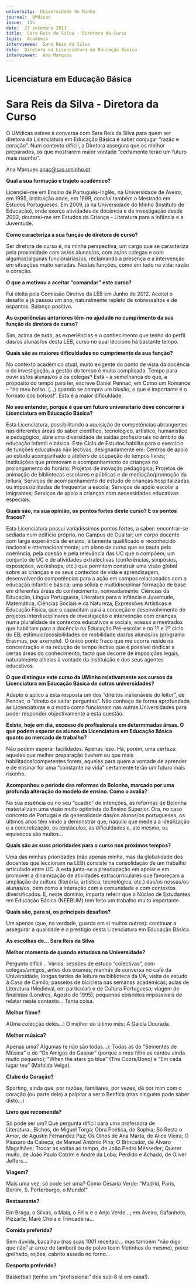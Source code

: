 ```yaml
---
university:  Universidade do Minho
journal:  UMdicas
issue:  115
date:  27 setembro 2013
title:  Sara Reis da Silva - Diretora da Curso
topic:  Academia
interviewee:  Sara Reis da Silva
role:  Diretora da Licenciatura em Educação Básica
interviewer:  Ana Marques
---
```



## Licenciatura em Educação Básica

# Sara Reis da Silva - Diretora da Curso

O UMdicas esteve à conversa com Sara Reis da Silva para quem ser diretora da Licenciatura em Educação Básica é saber conjugar “razão e coração”. Num contexto difícil, a Diretora assegura que os melhor preparados, os que mostrarem maior vontade “certamente terão um futuro mais risonho”.

Ana Marques
anac@sas.uminho.pt


**Qual a sua formação e trajeto académico?**

Licenciei-me em Ensino de Português-Inglês, na Universidade de Aveiro, em 1995, instituição onde, em 1999, concluí também o Mestrado em Estudos Portugueses. Em 2009, já na Universidade do Minho (Instituto de Educação), onde exerço atividades de docência e de investigação desde 2002, doutorei-me em Estudos da Criança – Literatura para a Infância e a Juventude.


**Como caracteriza a sua função de diretora de curso?**

Ser diretora de curso é, na minha perspectiva, um cargo que se caracteriza pela proximidade com as/os alunas/os, com as/os colegas e com algumas/algunas funcionárias/os, reclamando a presença e a intervenção em situações muito variadas. Nestas funções, como em tudo na vida: razão e coração.


**O que a motivou a aceitar “comandar” este curso?**

Fui eleita pela Comissão Diretiva da LEB em Junho de 2012. Aceitei o desafio e já passou um ano, naturalmente repleto de sobressaltos e de espantos. Balanço positivo.


**As experiências anteriores têm-no ajudado no cumprimento da sua função de diretora de curso?**

Sim, acima de tudo, as experiências e o conhecimento que tenho do perfil das/os alunas/os desta LEB, curso no qual lecciono há bastante tempo.


**Quais são as maiores dificuldades no cumprimento da sua função?**

No contexto académico atual, muito exigente do ponto de vista da docência e da investigação, a gestão do tempo é muito complicada. Tempo para ouvir as/os alunas/os e os colegas? Está – à semelhança do que, a propósito do tempo para ler, escreve Daniel Pennac, em Como um Romance – “no meu bolso. (...) quando se compra um blusão, o que é importante é o formato dos bolsos!”. Esta é a maior dificuldade.


**No seu entender, porque é que um futuro universitário deve concorrer à Licenciatura em Educação Básica?**

Esta Licenciatura, possibilitando a aquisição de competências abrangentes nas diferentes áreas do saber científico, tecnológico, artístico, humanístico e pedagógico, abre uma diversidade de saídas profissionais no âmbito da educação infantil e básica. Este Ciclo de Estudos habilita para o exercício de funções educativas não lectivas, designadamente em: Centros de apoio ao estudo acompanhado e ateliers de ocupação de tempos livres; Instituições que promovam o acompanhamento de crianças no prolongamento do horário; Projetos de inovação pedagógica; Projetos de animação de bibliotecas escolares e públicas e de mediação/promoção da leitura; Serviços de acompanhamento do estudo de crianças hospitalizadas ou impossibilitadas de frequentar a escola; Serviços de apoio escolar a imigrantes; Serviços de apoio a crianças com necessidades educativas especiais.


**Quais são, na sua opinião, os pontos fortes deste curso? E os pontos fracos?**

Esta Licenciatura possui variadíssimos pontos fortes, a saber: encontrar-se sediada num edifício próprio, no Campus de Gualtar; um corpo docente com larga experiência de ensino, altamente qualificado e reconhecido nacional e internacionalmente; um plano de curso que se pauta pela coerência, pela coesão e pela relevância das UC que o compõem; um conjunto de UC e de atividades extralectivas (conferências, simpósios, exposições, workshops, etc.) que permitem construir uma visão global sobre as crianças e os seus contextos de vida e aprendizagem, desenvolvendo competências para a ação em campos relacionados com a educação infantil e básica; uma sólida e multidisciplinar formação de base em diferentes áreas do conhecimento, nomeadamente: Ciências da Educação, Língua Portuguesa, Literatura para a Infância e Juventude, Matemática, Ciências Sociais e da Natureza, Expressões Artísticas e Educação Física, que o capacitam para a conceção e desenvolvimento de projetos interdisciplinares de investigação e intervenção com crianças, numa pluralidade de contextos educativos e sociais; acesso a mestrados que habilitam para a docência na Educação Pré-escolar e no 1º e 2º ciclo do EB; estímulo/possibilidades de mobilidade das/os alunas/os (programa Erasmus, por exemplo).
O único ponto fraco que me ocorre reside na concentração e na redução de tempo lectivo que é possível dedicar a certas áreas do conhecimento, facto que decorre de imposições legais, naturalmente alheias à vontade da instituição e dos seus agentes educativos.


**O que distingue este curso da UMinho relativamente aos cursos da Licenciatura em Educação Básica de outras universidades?**

Adapto e aplico a esta resposta um dos “direitos inalienáveis do leitor”, de Pennac, o “direito de saltar perguntas”. Não conheço de forma aprofundada as Licenciaturas e o modo como funcionam nas outras Universidades para poder responder objectivamente a esta questão.


**Existe, hoje em dia, excesso de profissionais em determinadas áreas. O que podem esperar os alunos da Licenciatura em Educação Básica quanto ao mercado de trabalho?**

Não podem esperar facilidades. Apenas isso. Há, porém, uma certeza: aqueles que melhor preparação tiverem ou que mais habilitados/competentes forem, aqueles para quem a vontade de aprender e de ensinar for uma “constante na vida” certamente terão um futuro mais risonho.


**Acompanhou o período das reformas de Bolonha, marcado por uma profunda alteração do modelo de ensino. Como o avalia?**

Na sua essência ou no seu “quadro” de intenções, as reformas de Bolonha materializam uma visão muito optimista do Ensino Superior. Ora, no caso concreto de Portugal e da generalidade das/os alunas/os portugueses, os últimos anos têm vindo a demonstrar que, naquilo que medeia a idealização e a concretização, os obstáculos, as dificuldades e, até mesmo, os equívocos são muitos...


**Quais são as suas prioridades para o curso nos próximos tempos?**

Uma das minhas prioridades (não apenas minha, mas da globalidade dos docentes que leccionam na LEB) consiste na consolidação de um trabalho articulado entre UC. A esta junta-se a preocupação em apoiar e em promover a dinamização de atividades extracurriculares que favoreçam a ampliação da cultura (literária, artística, tecnológica, etc.) das/os nossas/os alunas/os, bem como a interação com a comunidade e com contextos diversificados. E, neste domínio, importa referir que o Núcleo de Estudantes em Educação Básica (NEEBUM) tem feito um trabalho muito importante.


**Quais são, para si, os principais desafios?**

Um apenas (que, na verdade, guarda em si muitos outros): continuar a assegurar a qualidade e o prestígio desta Licenciatura em Educação Básica.


**As escolhas de... Sara Reis da Silva**


**Melhor momento de quando estudava na Universidade?**

Pergunta difícil... Vários: sessões de estudo “colectivas”, com colegas/amigos, antes dos exames; manhãs de conversa no café da Universidade; longas tardes de leitura na biblioteca da UA; visita de estudo à Casa de Camilo; passeios de bicicleta nas semanas académicas; aulas de Literatura (Medieval, em particular) e de Cultura Portuguesa; viagem de finalistas (Londres, Agosto de 1995); pequenos episódios impossíveis de relatar neste contexto... Tanta coisa.

**Melhor filme?**

AUma colecção deles...! O melhor do último mês: A Gaiola Dourada.

**Melhor música?**

Apenas uma? Algumas (e não são todas...): Todas as do “Sementes de Música” e do “Os Amigos do Gaspar” (porque o meu filho as cantou ainda muito
pequeno); “When the stars go blue” (The Coors/Bono) e “Em cada lugar teu” (Mafalda Veiga).

**Clube do Coração?**

Sporting, ainda que, por razões, familiares, por vezes, dê por mim com o coração (ou parte dele) a palpitar a ver o Benfica (mas ninguém pode saber disto...)

**Livro que recomenda?**

Só pode ser um? Que pergunta difícil para uma professora de Literatura...Bichos, de Miguel Torga; Obra Poética, de Sophia; Só Resta o Amor, de Agustín Fernandez Paz; Os Olhos de Ana Marta, de Alice Vieira; O Páasaro da Cabeça, de Manuel António Pina; O Brincador, de Álvaro Magalhães; Trocar as voltas ao tempo, de João Pedro Mésseder; Querer muito, de João Paulo Cotrim e André da Loba; Perdido e Achado, de Oliver Jeffers...

**Viagem?**

Mais uma vez, só pode ser uma? Como Césario Verde: “Madrid, Paris, Berlim, S. Perterburgo, o Mundo!”

**Restaurante?**

Em Braga, o Silvas, o Maia, o Félix e o Anjo Verde...; em Aveiro, Gafanhoto, Pizzarte, Maré Cheia e Trincadeira...

**Comida preferida?**

Sem dúvida, bacalhau (nas suas 1001 receitas)... mas também “não digo que não” a: arroz de tamboril ou de polvo (com filetinhos do mesmo), peixe
grelhado, rojões, cabrito assado no forno...

**Desporto preferido?**

Basketball (tenho um “profissional” dos sub-8 lá em casa!).

